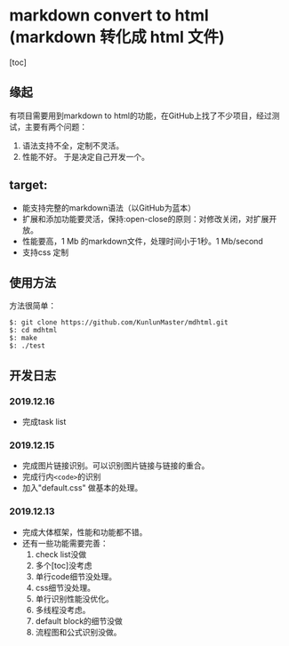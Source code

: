 # markdown convert to html (markdown 转化成 html 文件) 
[toc]

## 缘起
有项目需要用到markdown to html的功能，在GitHub上找了不少项目，经过测试，主要有两个问题：
1. 语法支持不全，定制不灵活。
2. 性能不好。
于是决定自己开发一个。

## target:
- 能支持完整的markdown语法（以GitHub为蓝本）
- 扩展和添加功能要灵活，保持:open-close的原则：对修改关闭，对扩展开放。
- 性能要高，1 Mb 的markdown文件，处理时间小于1秒。1 Mb/second
- 支持css 定制

## 使用方法
方法很简单：
```shell
$: git clone https://github.com/KunlunMaster/mdhtml.git
$: cd mdhtml
$: make 
$: ./test 
```

##  开发日志 
### 2019.12.16

- 完成task list 

### 2019.12.15

- 完成图片链接识别。可以识别图片链接与链接的重合。
- 完成行内`<code>`的识别
- 加入"default.css" 做基本的处理。

### 2019.12.13 

- 完成大体框架，性能和功能都不错。
- 还有一些功能需要完善：
  1. check list没做
  2. 多个[toc]没考虑
  3. 单行code细节没处理。
  4. css细节没处理。
  5. 单行识别性能没优化。
  6. 多线程没考虑。
  7. default block的细节没做
  8. 流程图和公式识别没做。

